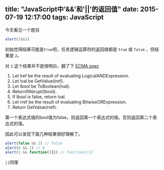 title: "JavaScript中'&&'和'||'的返回值"
date: 2015-07-19 12:17:00
tags: JavaScript
---
今天看见一个题目

```js
alert(1&&2)
```
初始觉得结果可能是`true`吧，任务逻辑运算符的返回值都是 `true` 或 `false` ，但结果是 `2`。

<!-- more -->

对 `2` 这个结果并不是很明白，翻了下 [ECMA spec](http://www.ecma-international.org/ecma-262/6.0/index.html#sec-binary-logical-operators-runtime-semantics-evaluation)
>
1. Let lref be the result of evaluating LogicalANDExpression.
1. Let lval be GetValue(lref).
1. Let lbool be ToBoolean(lval).
1. ReturnIfAbrupt(lbool).
1. If lbool is false, return lval.
1. Let rref be the result of evaluating BitwiseORExpression.
1. Return GetValue(rref).

第一个表达式值的bool值为false，则返回第一个表达式的值。否则返回第二个表达式的值。

因此可以发现下面几种结果很好理解了。

```js
alert(false && 2) // false
alert(0 && 2) // 0
alert(1 && function(){}) // function(){}
```
`||`同理